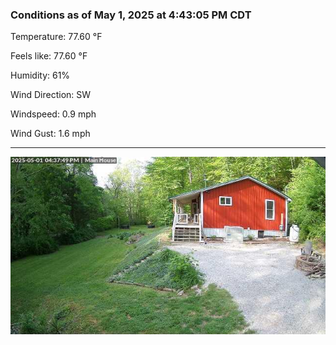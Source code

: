 ### Conditions as of May 1, 2025 at 4:43:05 PM CDT 

Temperature: 77.60 &deg;F

Feels like: 77.60 &deg;F

Humidity: 61%

Wind Direction: SW

Windspeed: 0.9 mph

Wind Gust: 1.6 mph

---

<img src="./images/latest.jpeg"/>

